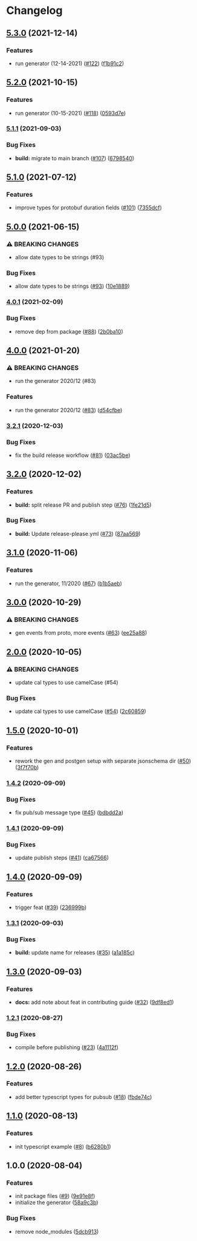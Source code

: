 # Changelog

## [5.3.0](https://www.github.com/googleapis/google-cloudevents-nodejs/compare/v5.2.0...v5.3.0) (2021-12-14)


### Features

* run generator (12-14-2021) ([#122](https://www.github.com/googleapis/google-cloudevents-nodejs/issues/122)) ([f1b91c2](https://www.github.com/googleapis/google-cloudevents-nodejs/commit/f1b91c222ef13221efa8896d1e33d0c09a2a0c77))

## [5.2.0](https://www.github.com/googleapis/google-cloudevents-nodejs/compare/v5.1.1...v5.2.0) (2021-10-15)


### Features

* run generator (10-15-2021) ([#118](https://www.github.com/googleapis/google-cloudevents-nodejs/issues/118)) ([0593d7e](https://www.github.com/googleapis/google-cloudevents-nodejs/commit/0593d7ebf7f5a3a8f49045def46d901ba268b953))

### [5.1.1](https://www.github.com/googleapis/google-cloudevents-nodejs/compare/v5.1.0...v5.1.1) (2021-09-03)


### Bug Fixes

* **build:** migrate to main branch ([#107](https://www.github.com/googleapis/google-cloudevents-nodejs/issues/107)) ([6798540](https://www.github.com/googleapis/google-cloudevents-nodejs/commit/6798540b550f5d54662fd582900c314bd397a12b))

## [5.1.0](https://www.github.com/googleapis/google-cloudevents-nodejs/compare/v5.0.0...v5.1.0) (2021-07-12)


### Features

* improve types for protobuf duration fields ([#101](https://www.github.com/googleapis/google-cloudevents-nodejs/issues/101)) ([7355dcf](https://www.github.com/googleapis/google-cloudevents-nodejs/commit/7355dcf034259d73e32508e0947268ad1f73086c))

## [5.0.0](https://www.github.com/googleapis/google-cloudevents-nodejs/compare/v4.0.1...v5.0.0) (2021-06-15)


### ⚠ BREAKING CHANGES

* allow date types to be strings (#93)

### Bug Fixes

* allow date types to be strings ([#93](https://www.github.com/googleapis/google-cloudevents-nodejs/issues/93)) ([10e1889](https://www.github.com/googleapis/google-cloudevents-nodejs/commit/10e18896d7ffa442d52098cdf558404c165122cb))

### [4.0.1](https://www.github.com/googleapis/google-cloudevents-nodejs/compare/v4.0.0...v4.0.1) (2021-02-09)


### Bug Fixes

* remove dep from package ([#88](https://www.github.com/googleapis/google-cloudevents-nodejs/issues/88)) ([2b0ba10](https://www.github.com/googleapis/google-cloudevents-nodejs/commit/2b0ba10187d791e378aa67e85ddab060d2065b10))

## [4.0.0](https://www.github.com/googleapis/google-cloudevents-nodejs/compare/v3.2.1...v4.0.0) (2021-01-20)


### ⚠ BREAKING CHANGES

* run the generator 2020/12 (#83)

### Features

* run the generator 2020/12 ([#83](https://www.github.com/googleapis/google-cloudevents-nodejs/issues/83)) ([d54cfbe](https://www.github.com/googleapis/google-cloudevents-nodejs/commit/d54cfbec4a8d175c28bc145b9eda5a8eab5c05ca))

### [3.2.1](https://www.github.com/googleapis/google-cloudevents-nodejs/compare/v3.2.0...v3.2.1) (2020-12-03)


### Bug Fixes

* fix the build release workflow ([#81](https://www.github.com/googleapis/google-cloudevents-nodejs/issues/81)) ([03ac5be](https://www.github.com/googleapis/google-cloudevents-nodejs/commit/03ac5bea1a508fb8dfa0651ab4c29556fcbb6eee))

## [3.2.0](https://www.github.com/googleapis/google-cloudevents-nodejs/compare/v3.1.0...v3.2.0) (2020-12-02)


### Features

* **build:** split release PR and publish step ([#76](https://www.github.com/googleapis/google-cloudevents-nodejs/issues/76)) ([1fe21d5](https://www.github.com/googleapis/google-cloudevents-nodejs/commit/1fe21d54a0d8f3923f17c51534f1973dda136e8a))


### Bug Fixes

* **build:** Update release-please.yml ([#73](https://www.github.com/googleapis/google-cloudevents-nodejs/issues/73)) ([87aa569](https://www.github.com/googleapis/google-cloudevents-nodejs/commit/87aa56924a24c0aaa71453b1d908f8f8814334a4))

## [3.1.0](https://www.github.com/googleapis/google-cloudevents-nodejs/compare/v3.0.0...v3.1.0) (2020-11-06)


### Features

* run the generator, 11/2020 ([#67](https://www.github.com/googleapis/google-cloudevents-nodejs/issues/67)) ([b1b5aeb](https://www.github.com/googleapis/google-cloudevents-nodejs/commit/b1b5aebb488b19aab78136c8eeae83afe03cee39))

## [3.0.0](https://www.github.com/googleapis/google-cloudevents-nodejs/compare/v2.0.0...v3.0.0) (2020-10-29)


### ⚠ BREAKING CHANGES

* gen events from proto, more events ([#63](https://www.github.com/googleapis/google-cloudevents-nodejs/issues/63)) ([ee25a88](https://www.github.com/googleapis/google-cloudevents-nodejs/commit/ee25a88df2f373176c913e15911bfd399ae1bd63))

## [2.0.0](https://www.github.com/googleapis/google-cloudevents-nodejs/compare/v1.5.0...v2.0.0) (2020-10-05)


### ⚠ BREAKING CHANGES

* update cal types to use camelCase (#54)

### Bug Fixes

* update cal types to use camelCase ([#54](https://www.github.com/googleapis/google-cloudevents-nodejs/issues/54)) ([2c60859](https://www.github.com/googleapis/google-cloudevents-nodejs/commit/2c6085947d22992d4d260d21b8d717e1fd1ad2e1))

## [1.5.0](https://www.github.com/googleapis/google-cloudevents-nodejs/compare/v1.4.2...v1.5.0) (2020-10-01)


### Features

* rework the gen and postgen setup with separate jsonschema dir ([#50](https://www.github.com/googleapis/google-cloudevents-nodejs/issues/50)) ([3f7f70b](https://www.github.com/googleapis/google-cloudevents-nodejs/commit/3f7f70bceff8cec04c5afb97da07863b1f66c4c5))

### [1.4.2](https://www.github.com/googleapis/google-cloudevents-nodejs/compare/v1.4.1...v1.4.2) (2020-09-09)


### Bug Fixes

* fix pub/sub message type ([#45](https://www.github.com/googleapis/google-cloudevents-nodejs/issues/45)) ([bdbdd2a](https://www.github.com/googleapis/google-cloudevents-nodejs/commit/bdbdd2a949e5003f0a439c164ca789fef9a7f1fe))

### [1.4.1](https://www.github.com/googleapis/google-cloudevents-nodejs/compare/v1.4.0...v1.4.1) (2020-09-09)


### Bug Fixes

* update publish steps ([#41](https://www.github.com/googleapis/google-cloudevents-nodejs/issues/41)) ([ca67566](https://www.github.com/googleapis/google-cloudevents-nodejs/commit/ca67566bb16049138a210f764e58de4a5fba89b0))

## [1.4.0](https://www.github.com/googleapis/google-cloudevents-nodejs/compare/v1.3.1...v1.4.0) (2020-09-09)


### Features

* trigger feat ([#39](https://www.github.com/googleapis/google-cloudevents-nodejs/issues/39)) ([236999b](https://www.github.com/googleapis/google-cloudevents-nodejs/commit/236999bef12c696b40f2d626b96629fed2a4e120))

### [1.3.1](https://www.github.com/googleapis/google-cloudevents-nodejs/compare/v1.3.0...v1.3.1) (2020-09-03)


### Bug Fixes

* **build:** update name for releases ([#35](https://www.github.com/googleapis/google-cloudevents-nodejs/issues/35)) ([a1a185c](https://www.github.com/googleapis/google-cloudevents-nodejs/commit/a1a185cdf472f0082fb8dcaf45d2bf57dd531e38))

## [1.3.0](https://www.github.com/googleapis/google-cloudevents-nodejs/compare/v1.2.1...v1.3.0) (2020-09-03)


### Features

* **docs:** add note about feat in contributing guide ([#32](https://www.github.com/googleapis/google-cloudevents-nodejs/issues/32)) ([9df8ed1](https://www.github.com/googleapis/google-cloudevents-nodejs/commit/9df8ed1a3610d8c093b7cda186741979e2561b2a))

### [1.2.1](https://www.github.com/googleapis/google-cloudevents-nodejs/compare/v1.2.0...v1.2.1) (2020-08-27)


### Bug Fixes

* compile before publishing ([#23](https://www.github.com/googleapis/google-cloudevents-nodejs/issues/23)) ([4a1112f](https://www.github.com/googleapis/google-cloudevents-nodejs/commit/4a1112f95e4772449a4d13217b72b9d82e7676a5))

## [1.2.0](https://www.github.com/googleapis/google-cloudevents-nodejs/compare/v1.1.0...v1.2.0) (2020-08-26)


### Features

* add better typescript types for pubsub ([#18](https://www.github.com/googleapis/google-cloudevents-nodejs/issues/18)) ([fbde74c](https://www.github.com/googleapis/google-cloudevents-nodejs/commit/fbde74cf21111ad13500c01f2f1da76d999ad046))

## [1.1.0](https://www.github.com/googleapis/google-cloudevents-nodejs/compare/v1.0.0...v1.1.0) (2020-08-13)


### Features

* init typescript example ([#8](https://www.github.com/googleapis/google-cloudevents-nodejs/issues/8)) ([b6280b1](https://www.github.com/googleapis/google-cloudevents-nodejs/commit/b6280b17234aa5e60959089f3ec35ab02b3e1dec))

## 1.0.0 (2020-08-04)


### Features

* init package files ([#9](https://www.github.com/googleapis/google-cloudevents-nodejs/issues/9)) ([9e91e8f](https://www.github.com/googleapis/google-cloudevents-nodejs/commit/9e91e8f009def46b7a71a9dc53e4be95457b4146))
* initialize the generator ([58a9c3b](https://www.github.com/googleapis/google-cloudevents-nodejs/commit/58a9c3b643bc5415e2bf333a112fcbda1665af27))


### Bug Fixes

* remove node_modules ([5dcb913](https://www.github.com/googleapis/google-cloudevents-nodejs/commit/5dcb91383071f37f4ab66ca24469fb2d6b75f55b))
